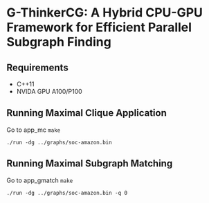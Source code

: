 # G-ThinkerCG: A Hybrid CPU-GPU Framework for Efficient Parallel Subgraph Finding

## Requirements

* C++11
* NVIDA GPU A100/P100

## Running Maximal Clique Application

Go to app_mc
`make`

`./run -dg ../graphs/soc-amazon.bin`


## Running Maximal Subgraph Matching

Go to app_gmatch
`make`

`./run -dg ../graphs/soc-amazon.bin -q 0`
